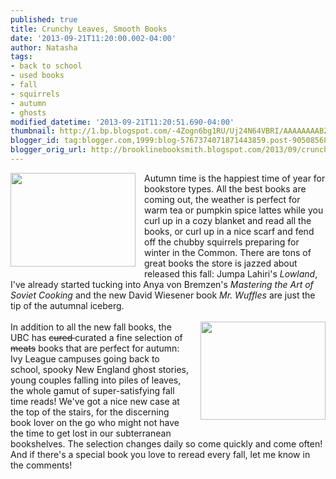 ```yaml
---
published: true
title: Crunchy Leaves, Smooth Books
date: '2013-09-21T11:20:00.002-04:00'
author: Natasha
tags:
- back to school
- used books
- fall
- squirrels
- autumn
- ghosts
modified_datetime: '2013-09-21T11:20:51.690-04:00'
thumbnail: http://1.bp.blogspot.com/-4Zogn6bg1RU/Uj24N64VBRI/AAAAAAAABZM/2e44UbbXwGo/s72-c/Eastern_Grey_Squirrel-black.jpg
blogger_id: tag:blogger.com,1999:blog-5767374071871443859.post-9050856880301809889
blogger_orig_url: http://brooklinebooksmith.blogspot.com/2013/09/crunchy-leaves-smooth-books.html
---
```


<div class="separator" style="clear: both; text-align: center;"><a href="http://1.bp.blogspot.com/-4Zogn6bg1RU/Uj24N64VBRI/AAAAAAAABZM/2e44UbbXwGo/s1600/Eastern_Grey_Squirrel-black.jpg" imageanchor="1" style="clear: left; float: left; margin-bottom: 1em; margin-right: 1em;"><img border="0" height="150" src="http://1.bp.blogspot.com/-4Zogn6bg1RU/Uj24N64VBRI/AAAAAAAABZM/2e44UbbXwGo/s200/Eastern_Grey_Squirrel-black.jpg" width="200" /></a></div>Autumn time is the happiest time of year for bookstore types. All the best books are coming out, the weather is perfect for warm tea or pumpkin spice lattes while you curl up in a cozy blanket and read all the books, or curl up in a nice scarf and fend off the chubby squirrels preparing for winter in the Common. There are tons of great books the store is jazzed about released this fall: Jumpa Lahiri's <i>Lowland</i>, I've already started tucking into Anya von Bremzen's <i>Mastering the Art of Soviet Cooking</i>&nbsp;and the new David Wiesener book <i>Mr. Wuffles</i> are just the tip of the autumnal iceberg.<br /><br /><div class="separator" style="clear: both; text-align: center;"><a href="http://4.bp.blogspot.com/-PEZOBsPo3VA/Uj24qg39ZCI/AAAAAAAABZU/6yYbx9KEnNU/s1600/John_Quidor_-_Headless_Horseman_Pursuing_Ichabod_Crane_-_Smithsonian.jpg" imageanchor="1" style="clear: right; float: right; margin-bottom: 1em; margin-left: 1em;"><img border="0" height="157" src="http://4.bp.blogspot.com/-PEZOBsPo3VA/Uj24qg39ZCI/AAAAAAAABZU/6yYbx9KEnNU/s200/John_Quidor_-_Headless_Horseman_Pursuing_Ichabod_Crane_-_Smithsonian.jpg" width="200" /></a></div>In addition to all the new fall books, the UBC has <strike>cured </strike>curated a fine selection of <strike>meats</strike>&nbsp;books that are perfect for autumn: Ivy League campuses going back to school, spooky New England ghost stories, young couples falling into piles of leaves, the whole gamut of super-satisfying fall time reads! We've got a nice new case at the top of the stairs, for the discerning book lover on the go who might not have the time to get lost in our subterranean bookshelves. The selection changes daily so come quickly and come often! And if there's a special book you love to reread every fall, let me know in the comments!<br /><br /><br />